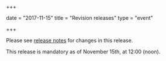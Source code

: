 +++

date = "2017-11-15"
title = "Revision releases"
type = "event"

+++

Please see [release notes](https://test-vefa.difi.no/ehf/guide/release/2017-11-15/) for changes in this release.

This release is mandatory as of November 15th, at 12:00 (noon).
